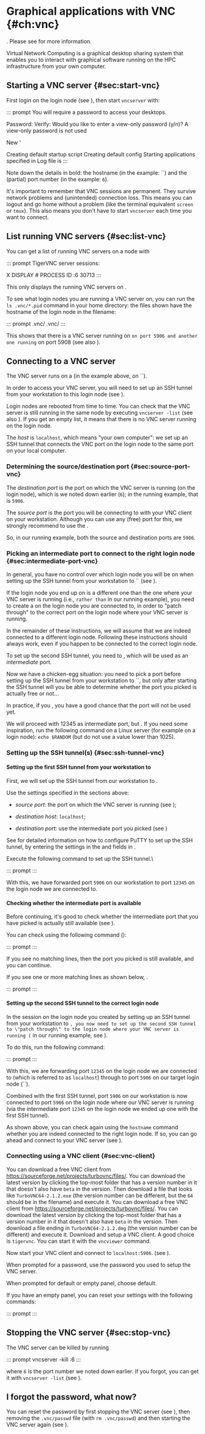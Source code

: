 # Graphical applications with VNC {#ch:vnc}

. Please see for more information.

Virtual Network Computing is a graphical desktop sharing system that
enables you to interact with graphical software running on the HPC
infrastructure from your own computer.

## Starting a VNC server {#sec:start-vnc}

First login on the login node (see ), then start `vncserver` with:

::: prompt
You will require a password to access your desktops.

Password: Verify: Would you like to enter a view-only password (y/n)? A
view-only password is not used

New '

Creating default startup script Creating default config Starting
applications specified in Log file is
:::

Note down the details in bold: the hostname (in the example: ``) and the
(partial) port number (in the example: `6`).

It's important to remember that VNC sessions are permanent. They survive
network problems and (unintended) connection loss. This means you can
logout and go home without a problem (like the terminal equivalent
`screen` or `tmux`). This also means you don't have to start `vncserver`
each time you want to connect.

## List running VNC servers {#sec:list-vnc}

You can get a list of running VNC servers on a node with

::: prompt
TigerVNC server sessions:

X DISPLAY \# PROCESS ID :6 30713
:::

This only displays the running VNC servers on .

To see what login nodes you are running a VNC server on, you can run the
`ls .vnc/*.pid` command in your home directory: the files shown have the
hostname of the login node in the filename:

::: prompt
.vnc/ .vnc/
:::

This shows that there is a VNC server running on `` on port 5906 and
another one running `` on port 5908 (see also ).

## Connecting to a VNC server

The VNC server runs on a (in the example above, on ``).

In order to access your VNC server, you will need to set up an SSH
tunnel from your workstation to this login node (see ).

Login nodes are rebooted from time to time. You can check that the VNC
server is still running in the same node by executing `vncserver -list`
(see also ). If you get an empty list, it means that there is no VNC
server running on the login node.

The *host* is `localhost`, which means "your own computer": we set up an
SSH tunnel that connects the VNC port on the login node to the same port
on your local computer.

### Determining the source/destination port {#sec:source-port-vnc}

The *destination port* is the port on which the VNC server is running
(on the login node), which is we noted down earlier (`6`); in the
running example, that is `5906`.

The *source port* is the port you will be connecting to with your VNC
client on your workstation. Although you can use any (free) port for
this, we strongly recommend to use the .

So, in our running example, both the source and destination ports are
`5906`.

### Picking an intermediate port to connect to the right login node {#sec:intermediate-port-vnc}

In general, you have no control over which login node you will be on
when setting up the SSH tunnel from your workstation to `` (see ).

If the login node you end up on is a different one than the one where
your VNC server is running (i.e., `` rather than `` in our running
example), you need to create a on the login node you are connected to,
in order to \"patch through\" to the correct port on the login node
where your VNC server is running.

In the remainder of these instructions, we will assume that we are
indeed connected to a different login node. Following these instructions
should always work, even if you happen to be connected to the correct
login node.

To set up the second SSH tunnel, you need to , which will be used as an
*intermediate* port.

Now we have a chicken-egg situation: you need to pick a port before
setting up the SSH tunnel from your workstation to ``, but only after
starting the SSH tunnel will you be able to determine whether the port
you picked is actually free or not...

In practice, if you , you have a good chance that the port will not be
used yet.

We will proceed with $12345$ as intermediate port, but . If you need
some inspiration, run the following command on a Linux server (for
example on a login node): `echo $RANDOM` (but do not use a value lower
than $1025$).

### Setting up the SSH tunnel(s) {#sec:ssh-tunnel-vnc}

#### Setting up the first SSH tunnel from your workstation to 

First, we will set up the SSH tunnel from our workstation to .

Use the settings specified in the sections above:

-   *source port*: the port on which the VNC server is running (see );

-   *destination host*: `localhost`;

-   *destination port*: use the intermediate port you picked (see )

See for detailed information on how to configure PuTTY to set up the SSH
tunnel, by entering the settings in the and fields in .

Execute the following command to set up the SSH tunnel.\

::: prompt
:::

With this, we have forwarded port `5906` on our workstation to port
`12345` on the login node we are connected to.

#### Checking whether the intermediate port is available

Before continuing, it's good to check whether the intermediate port that
you have picked is actually still available (see ).

You can check using the following command ():

::: prompt
:::

If you see no matching lines, then the port you picked is still
available, and you can continue.

If you see one or more matching lines as shown below, .

::: prompt
:::

#### Setting up the second SSH tunnel to the correct login node

In the session on the login node you created by setting up an SSH tunnel
from your workstation to ``, you now need to set up the second SSH
tunnel to \"patch through\" to the login node where your VNC server is
running (`` in our running example, see ).

To do this, run the following command:

::: prompt
:::

With this, we are forwarding port `12345` on the login node we are
connected to (which is referred to as `localhost`) through to port
`5906` on our target login node (``).

Combined with the first SSH tunnel, port `5906` on our workstation is
now connected to port `5906` on the login node where our VNC server is
running (via the intermediate port `12345` on the login node we ended up
one with the first SSH tunnel).

As shown above, you can check again using the `hostname` command whether
you are indeed connected to the right login node. If so, you can go
ahead and connect to your VNC server (see ).

### Connecting using a VNC client {#sec:vnc-client}

You can download a free VNC client from
<https://sourceforge.net/projects/turbovnc/files/>. You can download the
latest version by clicking the top-most folder that has a version number
in it that doesn't also have `beta` in the version. Then download a file
that looks like `TurboVNC64-2.1.2.exe` (the version number can be
different, but the `64` should be in the filename) and execute it. You
can download a free VNC client from
<https://sourceforge.net/projects/turbovnc/files/>. You can download the
latest version by clicking the top-most folder that has a version number
in it that doesn't also have `beta` in the version. Then download a file
ending in `TurboVNC64-2.1.2.dmg` (the version number can be different)
and execute it. Download and setup a VNC client. A good choice is
`tigervnc`. You can start it with the `vncviewer` command.

Now start your VNC client and connect to `localhost:5906`. (see ).

When prompted for a password, use the password you used to setup the VNC
server.

When prompted for default or empty panel, choose default.

If you have an empty panel, you can reset your settings with the
following commands:

::: prompt
:::

## Stopping the VNC server {#sec:stop-vnc}

The VNC server can be killed by running

::: prompt
vncserver -kill :6
:::

where `6` is the port number we noted down earlier. If you forgot, you
can get it with `vncserver -list` (see ).

## I forgot the password, what now?

You can reset the password by first stopping the VNC server (see ), then
removing the `.vnc/passwd` file (with `rm .vnc/passwd`) and then
starting the VNC server again (see ).
